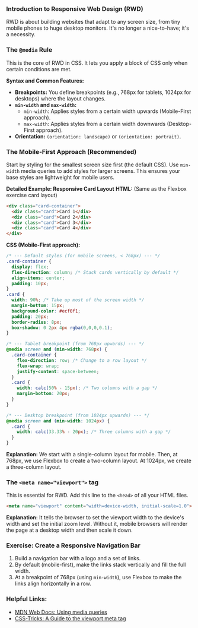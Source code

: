 ### Introduction to Responsive Web Design (RWD)
RWD is about building websites that adapt to any screen size, from tiny mobile phones to huge desktop monitors. It's no longer a nice-to-have; it's a necessity.

### The `@media` Rule
This is the core of RWD in CSS. It lets you apply a block of CSS only when certain conditions are met.

**Syntax and Common Features:**
*   **Breakpoints:** You define breakpoints (e.g., 768px for tablets, 1024px for desktops) where the layout changes.
*   **`min-width` and `max-width`:**
    *   `min-width`: Applies styles from a certain width upwards (Mobile-First approach).
    *   `max-width`: Applies styles from a certain width downwards (Desktop-First approach).
*   **Orientation:** `(orientation: landscape)` or `(orientation: portrait)`.

### The Mobile-First Approach (Recommended)
Start by styling for the smallest screen size first (the default CSS).
Use `min-width` media queries to add styles for larger screens. This ensures your base styles are lightweight for mobile users.

**Detailed Example: Responsive Card Layout**
**HTML:** (Same as the Flexbox exercise card layout)
```html
<div class="card-container">
  <div class="card">Card 1</div>
  <div class="card">Card 2</div>
  <div class="card">Card 3</div>
  <div class="card">Card 4</div>
</div>
```
**CSS (Mobile-First approach):**
```css
/* --- Default styles (for mobile screens, < 768px) --- */
.card-container {
  display: flex;
  flex-direction: column; /* Stack cards vertically by default */
  align-items: center;
  padding: 10px;
}
.card {
  width: 90%; /* Take up most of the screen width */
  margin-bottom: 15px;
  background-color: #ecf0f1;
  padding: 20px;
  border-radius: 8px;
  box-shadow: 0 2px 4px rgba(0,0,0,0.1);
}

/* --- Tablet breakpoint (from 768px upwards) --- */
@media screen and (min-width: 768px) {
  .card-container {
    flex-direction: row; /* Change to a row layout */
    flex-wrap: wrap;
    justify-content: space-between;
  }
  .card {
    width: calc(50% - 15px); /* Two columns with a gap */
    margin-bottom: 20px;
  }
}

/* --- Desktop breakpoint (from 1024px upwards) --- */
@media screen and (min-width: 1024px) {
  .card {
    width: calc(33.33% - 20px); /* Three columns with a gap */
  }
}
```
**Explanation:** We start with a single-column layout for mobile. Then, at 768px, we use Flexbox to create a two-column layout. At 1024px, we create a three-column layout.

### The `<meta name="viewport">` tag
This is essential for RWD. Add this line to the `<head>` of all your HTML files.
```html
<meta name="viewport" content="width=device-width, initial-scale=1.0">
```
**Explanation:** It tells the browser to set the viewport width to the device's width and set the initial zoom level. Without it, mobile browsers will render the page at a desktop width and then scale it down.

### Exercise: Create a Responsive Navigation Bar
1.  Build a navigation bar with a logo and a set of links.
2.  By default (mobile-first), make the links stack vertically and fill the full width.
3.  At a breakpoint of 768px (using `min-width`), use Flexbox to make the links align horizontally in a row.

### Helpful Links:
*   [MDN Web Docs: Using media queries](https://developer.mozilla.org/en-US/docs/Web/CSS/Media_Queries/Using_media_queries)
*   [CSS-Tricks: A Guide to the viewport meta tag](https://css-tricks.com/probably-use-initial-scale1/)
